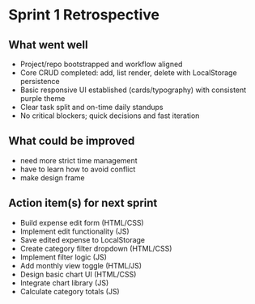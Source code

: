 # Sprint 1 Retrospective

## What went well
- Project/repo bootstrapped and workflow aligned
- Core CRUD completed: add, list render, delete with LocalStorage persistence
- Basic responsive UI established (cards/typography) with consistent purple theme
- Clear task split and on-time daily standups
- No critical blockers; quick decisions and fast iteration

## What could be improved
- need more strict time management
- have to learn how to avoid conflict
- make design frame
## Action item(s) for next sprint
- Build expense edit form (HTML/CSS)
- Implement edit functionality (JS)
- Save edited expense to LocalStorage
- Create category filter dropdown (HTML/CSS)
- Implement filter logic (JS)
- Add monthly view toggle (HTML/JS)
- Design basic chart UI (HTML/CSS)
- Integrate chart library (JS)
- Calculate category totals (JS)


